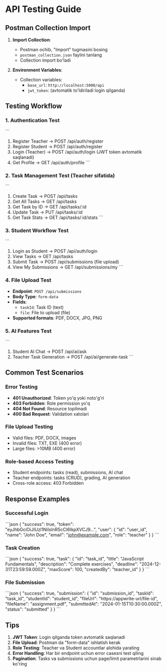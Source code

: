 # API Testing Guide

## Postman Collection Import

1. **Import Collection**:
   - Postman ochib, "Import" tugmasini bosing
   - `postman_collection.json` faylini tanlang
   - Collection import bo'ladi

2. **Environment Variables**:
   - Collection variables:
     - `base_url`: `http://localhost:5000/api`
     - `jwt_token`: (avtomatik to'ldiriladi login qilganda)

## Testing Workflow

### 1. Authentication Test
\`\`\`
1. Register Teacher → POST /api/auth/register
2. Register Student → POST /api/auth/register  
3. Login (Teacher) → POST /api/auth/login (JWT token avtomatik saqlanadi)
4. Get Profile → GET /api/auth/profile
\`\`\`

### 2. Task Management Test (Teacher sifatida)
\`\`\`
1. Create Task → POST /api/tasks
2. Get All Tasks → GET /api/tasks
3. Get Task by ID → GET /api/tasks/:id
4. Update Task → PUT /api/tasks/:id
5. Get Task Stats → GET /api/tasks/:id/stats
\`\`\`

### 3. Student Workflow Test
\`\`\`
1. Login as Student → POST /api/auth/login
2. View Tasks → GET /api/tasks
3. Submit Task → POST /api/submissions (file upload)
4. View My Submissions → GET /api/submissions/my
\`\`\`

### 4. File Upload Test
- **Endpoint**: `POST /api/submissions`
- **Body Type**: `form-data`
- **Fields**:
  - `taskId`: Task ID (text)
  - `file`: File to upload (file)
- **Supported formats**: PDF, DOCX, JPG, PNG

### 5. AI Features Test
\`\`\`
1. Student AI Chat → POST /api/ai/ask
2. Teacher Task Generation → POST /api/ai/generate-task
\`\`\`

## Common Test Scenarios

### Error Testing
- **401 Unauthorized**: Token yo'q yoki noto'g'ri
- **403 Forbidden**: Role permission yo'q
- **404 Not Found**: Resource topilmadi
- **400 Bad Request**: Validation xatolari

### File Upload Testing
- Valid files: PDF, DOCX, images
- Invalid files: TXT, EXE (400 error)
- Large files: >10MB (400 error)

### Role-based Access Testing
- Student endpoints: tasks (read), submissions, AI chat
- Teacher endpoints: tasks (CRUD), grading, AI generation
- Cross-role access: 403 Forbidden

## Response Examples

### Successful Login
\`\`\`json
{
  "success": true,
  "token": "eyJhbGciOiJIUzI1NiIsInR5cCI6IkpXVCJ9...",
  "user": {
    "id": "user_id",
    "name": "John Doe",
    "email": "john@example.com",
    "role": "teacher"
  }
}
\`\`\`

### Task Creation
\`\`\`json
{
  "success": true,
  "task": {
    "id": "task_id",
    "title": "JavaScript Fundamentals",
    "description": "Complete exercises",
    "deadline": "2024-12-31T23:59:59.000Z",
    "maxScore": 100,
    "createdBy": "teacher_id"
  }
}
\`\`\`

### File Submission
\`\`\`json
{
  "success": true,
  "submission": {
    "id": "submission_id",
    "taskId": "task_id",
    "studentId": "student_id",
    "fileUrl": "https://appwrite-url/file-id",
    "fileName": "assignment.pdf",
    "submittedAt": "2024-01-15T10:30:00.000Z",
    "status": "submitted"
  }
}
\`\`\`

## Tips

1. **JWT Token**: Login qilganda token avtomatik saqlanadi
2. **File Upload**: Postman da "form-data" ishlatish kerak
3. **Role Testing**: Teacher va Student accountlar alohida yarating
4. **Error Handling**: Har bir endpoint uchun error casesni test qiling
5. **Pagination**: Tasks va submissions uchun page/limit parametrlarini sinab ko'ring

